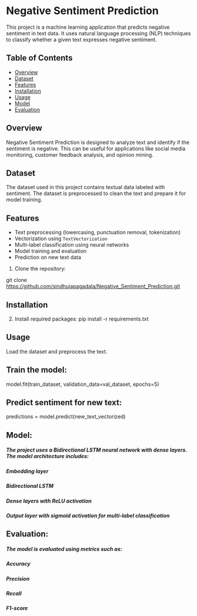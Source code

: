 # Negative Sentiment Prediction

This project is a machine learning application that predicts negative sentiment in text data. It uses natural language processing (NLP) techniques to classify whether a given text expresses negative sentiment.

## Table of Contents
- [Overview](#overview)
- [Dataset](#dataset)
- [Features](#features)
- [Installation](#installation)
- [Usage](#usage)
- [Model](#model)
- [Evaluation](#evaluation)


## Overview
Negative Sentiment Prediction is designed to analyze text and identify if the sentiment is negative. This can be useful for applications like social media monitoring, customer feedback analysis, and opinion mining.

## Dataset
The dataset used in this project contains textual data labeled with sentiment. The dataset is preprocessed to clean the text and prepare it for model training.

## Features
- Text preprocessing (lowercasing, punctuation removal, tokenization)
- Vectorization using `TextVectorization`
- Multi-label classification using neural networks
- Model training and evaluation
- Prediction on new text data

1. Clone the repository:

git clone https://github.com/sindhujapagadala/Negative_Sentiment_Prediction.git

## Installation

2. Install required packages:
pip install -r requirements.txt

## Usage
Load the dataset and preprocess the text.

## Train the model:
model.fit(train_dataset, validation_data=val_dataset, epochs=5)

## Predict sentiment for new text:
predictions = model.predict(new_text_vectorized)

## Model:
##### The project uses a Bidirectional LSTM neural network with dense layers. The model architecture includes:  
##### Embedding layer
##### Bidirectional LSTM
##### Dense layers with ReLU activation
##### Output layer with sigmoid activation for multi-label classification

## Evaluation:
##### The model is evaluated using metrics such as:
##### Accuracy
##### Precision
##### Recall
##### F1-score
